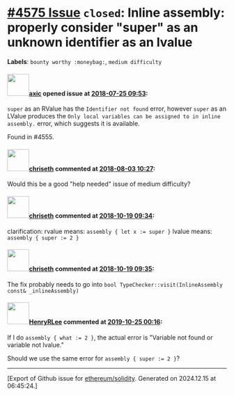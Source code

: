 # [\#4575 Issue](https://github.com/ethereum/solidity/issues/4575) `closed`: Inline assembly: properly consider "super" as an unknown identifier as an lvalue
**Labels**: `bounty worthy :moneybag:`, `medium difficulty`


#### <img src="https://avatars.githubusercontent.com/u/20340?v=4" width="50">[axic](https://github.com/axic) opened issue at [2018-07-25 09:53](https://github.com/ethereum/solidity/issues/4575):

`super` as an RValue has the `Identifier not found` error, however `super` as an LValue produces the `Only local variables can be assigned to in inline assembly.` error, which suggests it is available.

Found in #4555.

#### <img src="https://avatars.githubusercontent.com/u/9073706?v=4" width="50">[chriseth](https://github.com/chriseth) commented at [2018-08-03 10:27](https://github.com/ethereum/solidity/issues/4575#issuecomment-410213078):

Would this be a good "help needed" issue of medium difficulty?

#### <img src="https://avatars.githubusercontent.com/u/9073706?v=4" width="50">[chriseth](https://github.com/chriseth) commented at [2018-10-19 09:34](https://github.com/ethereum/solidity/issues/4575#issuecomment-431304891):

clarification: rvalue means: `assembly { let x := super }` lvalue means: `assembly { super := 2 }`

#### <img src="https://avatars.githubusercontent.com/u/9073706?v=4" width="50">[chriseth](https://github.com/chriseth) commented at [2018-10-19 09:35](https://github.com/ethereum/solidity/issues/4575#issuecomment-431305118):

The fix probably needs to go into `bool TypeChecker::visit(InlineAssembly const& _inlineAssembly)`

#### <img src="https://avatars.githubusercontent.com/u/4635853?u=a7be3de3a71b5e270e85e70f83afe15e761d5d80&v=4" width="50">[HenryRLee](https://github.com/HenryRLee) commented at [2019-10-25 00:16](https://github.com/ethereum/solidity/issues/4575#issuecomment-546150235):

If I do `assembly { what := 2 }`, the actual error is "Variable not found or variable not lvalue."

Should we use the same error for `assembly { super := 2 }`?


-------------------------------------------------------------------------------



[Export of Github issue for [ethereum/solidity](https://github.com/ethereum/solidity). Generated on 2024.12.15 at 06:45:24.]
